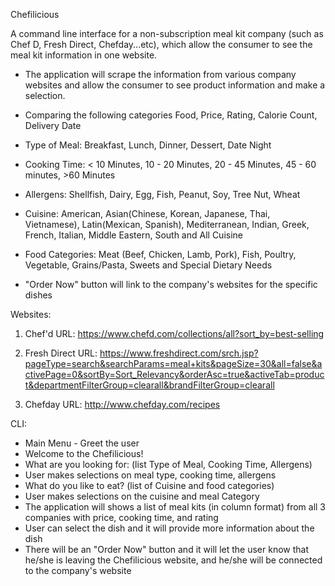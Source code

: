Chefilicious

A command line interface for a non-subscription meal kit company (such as Chef D, Fresh Direct, Chefday...etc), which allow the consumer to see the meal kit information in one website.

* The application will scrape the information from various company websites and allow the consumer to see product information and make a selection.

* Comparing the following categories
Food, Price, Rating, Calorie Count, Delivery Date

* Type of Meal:
Breakfast, Lunch, Dinner, Dessert, Date Night

* Cooking Time:
< 10 Minutes, 10 - 20 Minutes, 20 - 45 Minutes, 45 -  60 minutes, >60 Minutes

* Allergens:
Shellfish, Dairy, Egg, Fish, Peanut, Soy, Tree Nut, Wheat

* Cuisine:
American, Asian(Chinese, Korean, Japanese, Thai, Vietnamese), Latin(Mexican, Spanish), Mediterranean, Indian, Greek, French, Italian, Middle Eastern, South and All Cuisine

*  Food Categories:
Meat (Beef, Chicken, Lamb, Pork), Fish, Poultry, Vegetable, Grains/Pasta, Sweets and Special Dietary Needs

* "Order Now" button will link to the company's websites for the specific dishes


Websites:

1) Chef'd     URL:  https://www.chefd.com/collections/all?sort_by=best-selling

2) Fresh Direct
     URL:  https://www.freshdirect.com/srch.jsp?pageType=search&searchParams=meal+kits&pageSize=30&all=false&activePage=0&sortBy=Sort_Relevancy&orderAsc=true&activeTab=product&departmentFilterGroup=clearall&brandFilterGroup=clearall

3) Chefday
     URL:  http://www.chefday.com/recipes


CLI:

* Main Menu - Greet the user
* Welcome to the Chefilicious!
* What are you looking for:  (list Type of Meal, Cooking Time, Allergens)
* User makes selections on meal type, cooking time, allergens
* What do you like to eat?   (list of Cuisine and food categories)
* User makes selections on the cuisine and meal Category
* The application will shows a list of meal kits (in column format) from all 3 companies with price, cooking time, and rating
* User can select the dish and it will provide more information about the dish
* There will be an "Order Now" button and it will let the user know that he/she is leaving the Chefilicious website, and he/she will be connected to the company's website
